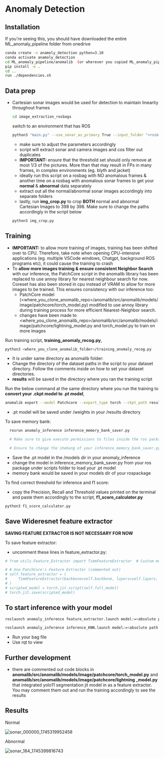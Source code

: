 # Anomaly Detection

## Installation
If you're seeing this, you should have downloaded the entire ML_anomaly_pipeline folder from onedrive
   ```bash
  conda create -n anamoly_detection python=3.10
  conda activate anamoly_detection
  cd ML_anomaly_pipeline/anomalib  (or wherever you copied ML_anomaly_pipeline to)
  pip install -e .
  cd ..
  run ./dependencies.sh
  ```
## Data prep
- Cartesian sonar images would be used for detection to maintain linearity throughout frames

   ```bash
   cd image_extraction_rosbags
   ```
   switch to an environment that has ROS
   ```bash
   python3 "main.py" --use_sonar_as_primary True --input_folder "<rosbags_directory>" --output_folder "<directory_to_save_images>" --threshold 0.99
   ```
  - make sure to adjust the parameters accordingly
  - script will extract sonar and camera images and cos filter out duplicates
  - **IMPORTANT:** ensure that the threshold set should only remove at most 1/3 of the pictures. More than that may result in FPs in many frames, in complex environments (eg. blyth and jacket)
  - ideally run this script on a rosbag with NO anomalous frames & another time on a rosbag with anomalous sonar frames to get your **normal** & **abnormal** data separately
  - extract out all the normal/abnormal sonar images accordingly into separate folders
  - lastly, run **img_crop.py** to crop **BOTH** normal and abnormal Cartesian Images to 398 by 398. Make sure to change the paths accordingly in the script below
  ```bash
  python3 img_crop.py
  ```


## Training

- **IMPORTANT:** to allow more training of images, training has been shifted over to CPU. Therefore, take note when opening CPU-intensive applications (eg. multiple VSCode windows, Chatgpt, background ROS programs etc), it could cause the training to crash
- To **allow more images training & ensure consistent Neighbor Search** with our inference, the PatchCore script in the anomalib library has been replaced to use annoy library for nearest neighbour search for now. Coreset has also been stored in cpu instead of VRAM to allow for more images to be trained. This ensures consistency with our inference too:
  - PatchCore model (<where_you_clone_anomalib_repo>/anomalib/src/anomalib/models/image/patchcore/torch_model.py) modified to use annoy library during training process for more efficient Nearest-Neighbor search.
  - changes have been made to <where_you_clone_anomalib_repo>/anomalib/src/anomalib/models/image/patchcore/lightning_model.py and torch_model.py to train on more images


Run training script, **training_anomaly_recog.py**,
```bash
python3 <where_you_clone_anomalib_folder>/training_anomaly_recog.py
```
- It is under same directory as anomalib folder:
- Change the directory of the dataset paths in the script to your dataset directory. Follow the comments inside on how to set your dataset directories.
- **results** will be saved in the directory where you ran the training script


Run the below command at the same directory where you run the training to **convert your .ckpt model to .pt model**,
```bash
anomalib export --model Patchcore --export_type torch --ckpt_path results/Patchcore/confirmed_resnet_change2/latest/weights/lightning/model.ckpt
```
- .pt model will be saved under /weights in your /results directory


To save memory bank:
```bash
  rosrun anomaly_inference inference_memory_bank_saver.py

  # Make sure to give execute permissions to files inside the ros package

  # Ensure to change the shebang of your inference_memory_bank_saver.py script to point it to the conda or system python version

```
  - Save the .pt model in the /models dir in your anomaly_inference
  - change the model in inference_memory_bank_saver.py from your ros package under scripts folder to load your .pt model
  - memory bank would be saved in your models dir of your rospackage

To find correct threshold for inference and f1 score:
  - copy the Precision, Recall and Threshold values printed on the terminal and paste them accordingly to the script, **f1_score_calculator.py**
```bash
python3 f1_score_calculator.py
```

## Save Wideresnet feature extractor
**SAVING FEATURE EXTRACTOR IS NOT NECESSARY FOR NOW**

To save feature extractor:
  - uncomment these lines in feature_extractor.py:
```bash
# from utils.Feature_Extractor import TimmFeatureExtractor  # Custom module

# # Use PatchCore's Feature Extractor (commented out)
# self.feature_extractor = (
#     TimmFeatureExtractor(backbone=self.backbone, layers=self.layers, pre_trained=True).eval().to(self.device)
# )
# scripted_model = torch.jit.script(self.full_model)
# torch.jit.save(scripted_model)
```

## To start inference with your model
```bash
roslaunch anomaly_inference feature_extractor.launch model:=<absolute path to your model>

roslaunch anomaly_inference inference_KNN.launch model:=<absolute path to your model>
```
- Run your bag file
- Use rqt to view


## Further development
- there are commented out code blocks in **anomalib/src/anomalib/models/image/patchcore/torch_model.py** and **anomalib/src/anomalib/models/image/patchcore/lightning _model.py** that integrated yolo11 segmentation jit model in as a feature extractor. You may comment them out and run the training accordingly to see the results


## Results

Normal

![sonar_000000_1745319952458](https://github.com/user-attachments/assets/7d01852e-0faa-40a0-acdd-576e31bfc6fc)

Abnormal

![sonar_184_1745399816743](https://github.com/user-attachments/assets/c599fa0f-63e8-49de-ada0-736699f0555b)


